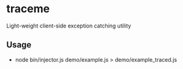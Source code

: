 traceme
=======

Light-weight client-side exception catching utility

Usage
-----

* node bin/injector.js demo/example.js > demo/example_traced.js